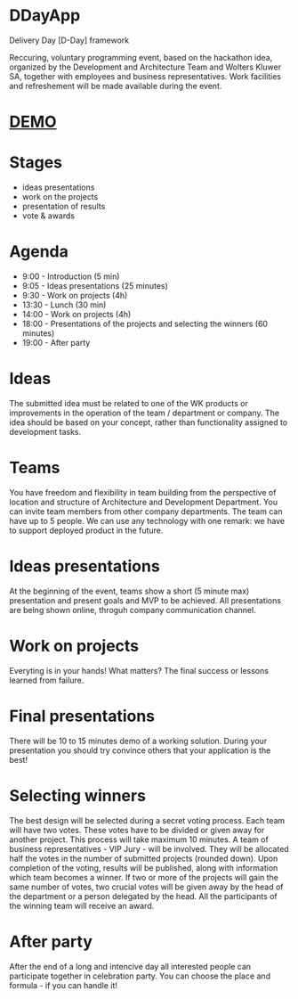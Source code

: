 # DDayApp
Delivery Day [D-Day] framework

Reccuring, voluntary programming event, based on the hackathon idea, organized by the Development and Architecture Team and Wolters Kluwer SA, together with employees and business representatives. Work facilities and refreshement will be made available during the event.

# [DEMO](https://ddayapp.herokuapp.com/)

# Stages

* ideas presentations
* work on the projects
* presentation of results
* vote & awards

# Agenda

* 9:00 - Introduction (5 min)
* 9:05 - Ideas presentations (25 minutes)
* 9:30 - Work on projects (4h)
* 13:30 - Lunch (30 min)
* 14:00 - Work on projects (4h)
* 18:00 - Presentations of the projects and selecting the winners (60 minutes)
* 19:00 - After party
 

# Ideas

The submitted idea must be related to one of the WK products or improvements in the operation of the team / department or company. The idea should be based on your concept,  rather than functionality assigned to development tasks.

# Teams

You have freedom and flexibility in team building from the perspective of location and structure of Architecture and Development Department. You can invite team members from other company departments. The team can have up to 5 people. We can use any technology with one remark: we have to support deployed product in the future.

# Ideas presentations

At the beginning of the event, teams show a short (5 minute max) presentation and present goals and MVP to be achieved. All presentations are being shown online, throguh company communication channel.

# Work on projects

Everyting is in your hands! What matters? The final success or lessons learned from failure.

# Final presentations

There will be 10 to 15 minutes demo of a working solution.
During your presentation you should try convince others that your application is the best!

# Selecting winners

The best design will be selected during a secret voting process. Each team will have two votes. These votes have to be divided or given away for another project. This process will take maximum 10 minutes. A team of business representatives - VIP Jury - will be involved. They will be allocated half the votes in the number of submitted projects (rounded down). Upon completion of the voting, results will be published, along with information which team becomes a winner. If two or more of the projects will gain the same number of votes, two crucial votes will be given away by the head of the department or a person delegated by the head. All the participants of the winning team will receive an award.

# After party

After the end of a long and intencive day all interested people can participate together in celebration party. You can choose the place and formula - if you can handle it!
